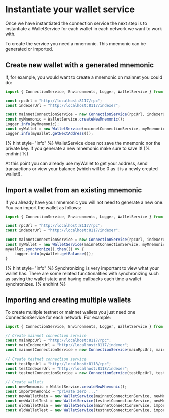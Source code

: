 # Instantiate your wallet service

Once we have instantiated the connection service the next step is to instantiate a WalletService for each wallet in each network we want to work with.

To create the service you need a mnemonic. This mnemonic can be generated or imported.&#x20;

## Create new wallet with a generated mnemonic

If, for example, you would want to create a mnemonic on mainnet you could do:

```typescript
import { ConnectionService, Environments, Logger, WalletService } from "@peersyst/ckb-wallet-sdk";

const rpcUrl = "http://localhost:8117/rpc";
const indexerUrl = "http://localhost:8117/indexer";

const mainnetConnectionService = new ConnectionService(rpcUrl, indexerUrl, Environments.Mainnet);
const myMnemonic = WalletService.createNewMnemonic();
Logger.info(myMnemonic);
const myWallet = new WalletService(mainnetConnectionService, myMnemonic);
Logger.info(myWallet.getNextAddress());
```

{% hint style="info" %}
WalletService does not save the mnemonic nor the private key. If you generate a new mnemonic make sure to save it!
{% endhint %}

At this point you can already use myWallet to get your address, send transactions or view your balance (which will be 0 as it is a newly created wallet!).

## Import a wallet from an existing mnemonic

If you already have your mnemonic you will not need to generate a new one. You can import the wallet as follows:

```typescript
import { ConnectionService, Environments, Logger, WalletService } from "@peersyst/ckb-wallet-sdk";

const rpcUrl = "http://localhost:8117/rpc";
const indexerUrl = "http://localhost:8117/indexer";

const mainnetConnectionService = new ConnectionService(rpcUrl, indexerUrl, Environments.Mainnet);
const myWallet = new WalletService(mainnetConnectionService, myMnemonic);
myWallet.synchronize().then(() => {
    Logger.info(myWallet.getBalance());
}
```

{% hint style="info" %}
Synchronizing is very important to view what your wallet has. There are some related functionalities with synchronizing such as saving the wallet state and having callbacks each time a wallet synchronizes.
{% endhint %}

## Importing and creating multiple wallets

To create multiple testnet or mainnet wallets you just need one ConnectionService for each network. For example:

```typescript
import { ConnectionService, Environments, Logger, WalletService } from "@peersyst/ckb-wallet-sdk";

// Create mainnet connection service
const mainRpcUrl = "http://localhost:8117/rpc";
const mainIndexerUrl = "http://localhost:8117/indexer";
const mainnetConnectionService = new ConnectionService(mainRpcUrl, mainIndexerUrl, Environments.Mainnet);

// Create testnet connection service
const testRpcUrl = "http://localhost:8118/rpc";
const testIndexerUrl = "http://localhost:8118/indexer";
const testnetConnectionService = new ConnectionService(testRpcUrl, testIndexerUrl, Environments.Testnet);

// Create wallets
const newMnemonic = WalletService.createNewMnemonic();
const importMnemonic = "private zero ..."
const newWalletMain = new WalletService(mainnetConnectionService, newMnemonic);
const newWalletTest = new WalletService(testnetConnectionService, newMnemonic);
const oldWalletMain = new WalletService(mainnetConnectionService, importMnemonic);
const oldWalletTest = new WalletService(testnetConnectionService, importMnemonic);
```
